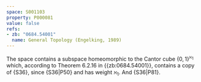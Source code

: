 ```yaml
---
space: S001103
property: P000081
value: false
refs:
- zb: "0684.54001"
  name: General Topology (Engelking, 1989)
---
```


The space contains a subspace homeomorphic to the Cantor cube $\{0,1\}^{\aleph_1}$
which, according to Theorem 6.2.16 in {{zb:0684.54001}}, contains
a copy of {S36}, since {S36|P50}
and has weight $\aleph_1$.
And {S36|P81}.

<!-- The proof should be written once, for an uncountable "Cantor cube",
if ever added; Embedding of \omega_1+1 into a Cantor cube can be used. -->
